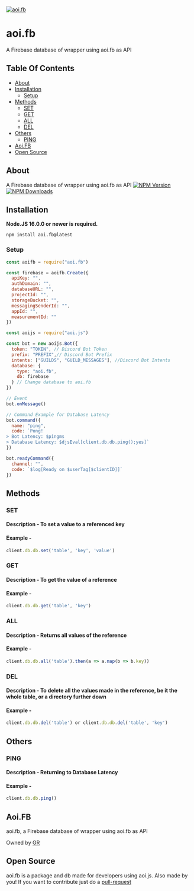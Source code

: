 <br />
    <p>
    <a href="https://www.npmjs.com/package/aoi.fb"><img src="https://cdn.discordapp.com/attachments/929747405916733460/934447223117340732/AoiFB_LogoTransparent_2.0.png" alt="aoi.fb" /></a>
  </p>

# aoi.fb

A Firebase database of wrapper using aoi.fb as API


## Table Of Contents

- [About](#about)
- [Installation](#installation)
  - [Setup](#setup)
- [Methods](#methods)
  - [SET](#set)
  - [GET](#get)
  - [ALL](#all)
  - [DEL](#del)
- [Others](#others)
  - [PING](#ping)
- [Aoi.FB](#aoi.fb)
- [Open Source](#open-source)

## About
A Firebase database of wrapper using aoi.fb as API
[![NPM Version](https://img.shields.io/npm/v/aoi.fb.svg?maxAge=3600)](https://www.npmjs.com/package/aoi.fb)
[![NPM Downloads](https://img.shields.io/npm/dt/aoi.fb.svg?maxAge=3600)](https://www.npmjs.com/package/aoi.fb)
## Installation

**Node.JS 16.0.0 or newer is required.**  

```sh-session
npm install aoi.fb@latest
```

### Setup

```js
const aoifb = require("aoi.fb")

const firebase = aoifb.Create({
  apiKey: "",
  authDomain: "",
  databaseURL: "",
  projectId: "",
  storageBucket: "",
  messagingSenderId: "",
  appId: "",
  measurementId: ""
})

const aoijs = require("aoi.js")

const bot = new aoijs.Bot({
  token: "TOKEN", // Discord Bot Token
  prefix: "PREFIX",// Discord Bot Prefix
  intents: ["GUILDS", "GUILD_MESSAGES"], //Discord Bot Intents
  database: {
    type: "aoi.fb",
    db: firebase
  } // Change database to aoi.fb
})

// Event
bot.onMessage()

// Command Example for Database Latency
bot.command({
  name: "ping",
  code: `Pong!
> Bot Latency: $pingms
> Database Latency: $djsEval[client.db.db.ping();yes]`
})

bot.readyCommand({
  channel: "",
  code: `$log[Ready on $userTag[$clientID]]`
})

```

## Methods
### SET
#### Description - To set a value to a referenced key
#### Example - 
```js
client.db.db.set('table', 'key', 'value')
```
### GET
#### Description - To get the value of a reference
#### Example - 
```js
client.db.db.get('table', 'key')
```

### ALL
#### Description - Returns all values of the reference
#### Example - 
```js
client.db.db.all('table').then(a => a.map(b => b.key))
```
### DEL
#### Description - To delete all the values made in the reference, be it the whole table, or a directory further down
#### Example - 
```js
client.db.db.del('table') or client.db.db.del('table', 'key')
```

## Others
### PING
#### Description  - Returning to Database Latency
#### Example - 
```js
client.db.db.ping()
```

## Aoi.FB

aoi.fb, a Firebase database of wrapper using aoi.fb as API

Owned by [GR](https://github.com/guihrib/) </br>

## Open Source

aoi.fb is a package and db made for developers using aoi.js. Also made by you! If you want to contribute just do a [pull-request](https://docs.github.com/en/pull-requests/collaborating-with-pull-requests/proposing-changes-to-your-work-with-pull-requests/about-pull-requests)